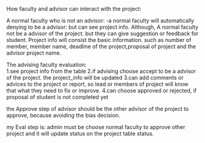 How faculty and advisor can interact with the project:

A normal faculty who is not an advisor:
    -a normal faculty will automatically denying to be a advisor:
    but can see project info. Although, A normal faculty not be a advisor of the project. but they can give suggestion or feedback for student.
    Project info will consist the basic information. such as number of member, member name, deadline of the project,proposal of project and the advisor project name.
    

The advising faculty evaluation:  
    1.see project info from the table 
    2.if advising choose accept to be a advisor of the project. the project_info will be updated
    3.can add comments or advices to the project or report, so lead or members of project will know that what they need to fix or improve.
    4.can choose approved or rejected, if proposal of student is not completed yet

the Approve step of advisor should be the other advisor of the project to approve, because avoiding the bias decision.


my Eval step is:
admin must be choose normal faculty to approve other project and it will update status on the project table status.
    
    
    
    
    
    
